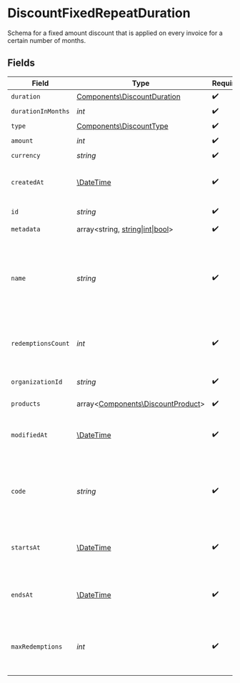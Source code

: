 # DiscountFixedRepeatDuration

Schema for a fixed amount discount that is applied on every invoice
for a certain number of months.


## Fields

| Field                                                                                            | Type                                                                                             | Required                                                                                         | Description                                                                                      |
| ------------------------------------------------------------------------------------------------ | ------------------------------------------------------------------------------------------------ | ------------------------------------------------------------------------------------------------ | ------------------------------------------------------------------------------------------------ |
| `duration`                                                                                       | [Components\DiscountDuration](../../Models/Components/DiscountDuration.md)                       | :heavy_check_mark:                                                                               | N/A                                                                                              |
| `durationInMonths`                                                                               | *int*                                                                                            | :heavy_check_mark:                                                                               | N/A                                                                                              |
| `type`                                                                                           | [Components\DiscountType](../../Models/Components/DiscountType.md)                               | :heavy_check_mark:                                                                               | N/A                                                                                              |
| `amount`                                                                                         | *int*                                                                                            | :heavy_check_mark:                                                                               | N/A                                                                                              |
| `currency`                                                                                       | *string*                                                                                         | :heavy_check_mark:                                                                               | N/A                                                                                              |
| `createdAt`                                                                                      | [\DateTime](https://www.php.net/manual/en/class.datetime.php)                                    | :heavy_check_mark:                                                                               | Creation timestamp of the object.                                                                |
| `id`                                                                                             | *string*                                                                                         | :heavy_check_mark:                                                                               | The ID of the object.                                                                            |
| `metadata`                                                                                       | array<string, [string\|int\|bool](../../Models/Components/DiscountFixedRepeatDurationMetadata.md)> | :heavy_check_mark:                                                                               | N/A                                                                                              |
| `name`                                                                                           | *string*                                                                                         | :heavy_check_mark:                                                                               | Name of the discount. Will be displayed to the customer when the discount is applied.            |
| `redemptionsCount`                                                                               | *int*                                                                                            | :heavy_check_mark:                                                                               | Number of times the discount has been redeemed.                                                  |
| `organizationId`                                                                                 | *string*                                                                                         | :heavy_check_mark:                                                                               | The organization ID.                                                                             |
| `products`                                                                                       | array<[Components\DiscountProduct](../../Models/Components/DiscountProduct.md)>                  | :heavy_check_mark:                                                                               | N/A                                                                                              |
| `modifiedAt`                                                                                     | [\DateTime](https://www.php.net/manual/en/class.datetime.php)                                    | :heavy_check_mark:                                                                               | Last modification timestamp of the object.                                                       |
| `code`                                                                                           | *string*                                                                                         | :heavy_check_mark:                                                                               | Code customers can use to apply the discount during checkout.                                    |
| `startsAt`                                                                                       | [\DateTime](https://www.php.net/manual/en/class.datetime.php)                                    | :heavy_check_mark:                                                                               | Timestamp after which the discount is redeemable.                                                |
| `endsAt`                                                                                         | [\DateTime](https://www.php.net/manual/en/class.datetime.php)                                    | :heavy_check_mark:                                                                               | Timestamp after which the discount is no longer redeemable.                                      |
| `maxRedemptions`                                                                                 | *int*                                                                                            | :heavy_check_mark:                                                                               | Maximum number of times the discount can be redeemed.                                            |